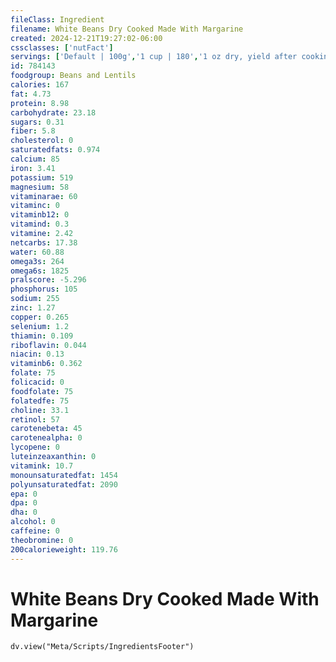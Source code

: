 ```yaml
---
fileClass: Ingredient
filename: White Beans Dry Cooked Made With Margarine
created: 2024-12-21T19:27:02-06:00
cssclasses: ['nutFact']
servings: ['Default | 100g','1 cup | 180','1 oz dry, yield after cooking | 70']
id: 784143
foodgroup: Beans and Lentils
calories: 167
fat: 4.73
protein: 8.98
carbohydrate: 23.18
sugars: 0.31
fiber: 5.8
cholesterol: 0
saturatedfats: 0.974
calcium: 85
iron: 3.41
potassium: 519
magnesium: 58
vitaminarae: 60
vitaminc: 0
vitaminb12: 0
vitamind: 0.3
vitamine: 2.42
netcarbs: 17.38
water: 60.88
omega3s: 264
omega6s: 1825
pralscore: -5.296
phosphorus: 105
sodium: 255
zinc: 1.27
copper: 0.265
selenium: 1.2
thiamin: 0.109
riboflavin: 0.044
niacin: 0.13
vitaminb6: 0.362
folate: 75
folicacid: 0
foodfolate: 75
folatedfe: 75
choline: 33.1
retinol: 57
carotenebeta: 45
carotenealpha: 0
lycopene: 0
luteinzeaxanthin: 0
vitamink: 10.7
monounsaturatedfat: 1454
polyunsaturatedfat: 2090
epa: 0
dpa: 0
dha: 0
alcohol: 0
caffeine: 0
theobromine: 0
200calorieweight: 119.76
---
```


# White Beans Dry Cooked Made With Margarine

```dataviewjs
dv.view("Meta/Scripts/IngredientsFooter")
```